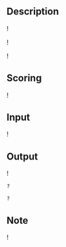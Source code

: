 ## Description

<div><p>!</p></div><div class="input-specification"><p>!</p></div><div class="output-specification"><p>!</p></div><div><h2>Scoring</h2><p>!</p></div>

## Input

<p>!</p>

## Output

<p>!</p>





```input1
?
```




```output1
?
```



## Note

<p>!</p>
